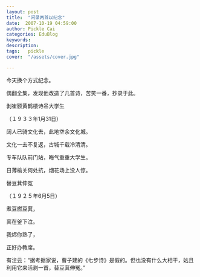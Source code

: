 ```yaml
---
layout: post  
title:  "闲录两首以纪念"
date:  2007-10-19 04:59:00
author: Pickle Cai  
categories: EduBlog  
keywords: 
description:   
tags:	pickle   
cover:  "/assets/cover.jpg"  

---
```


今天换个方式纪念。



偶翻全集，发现他改造了几首诗，苦笑一番，抄录于此。



剥崔颢黄鹤楼诗吊大学生

（１９３３年1月31日）



 



阔人已骑文化去，此地空余文化城。

 

文化一去不复返，古城千载冷清清。

 

专车队队前门站，晦气重重大学生。

 

日薄榆关何处抗，烟花场上没人惊。

 

 

替豆萁伸冤

（１９２５年6月5日）



 



煮豆燃豆萁，



 



萁在釜下泣。



 



我烬你熟了，



 



正好办教席。



 



有注云：“据考据家说，曹子建的《七步诗》是假的。但也没有什么大相干，姑且利用它来活剥一首，替豆萁伸冤。”



		    
